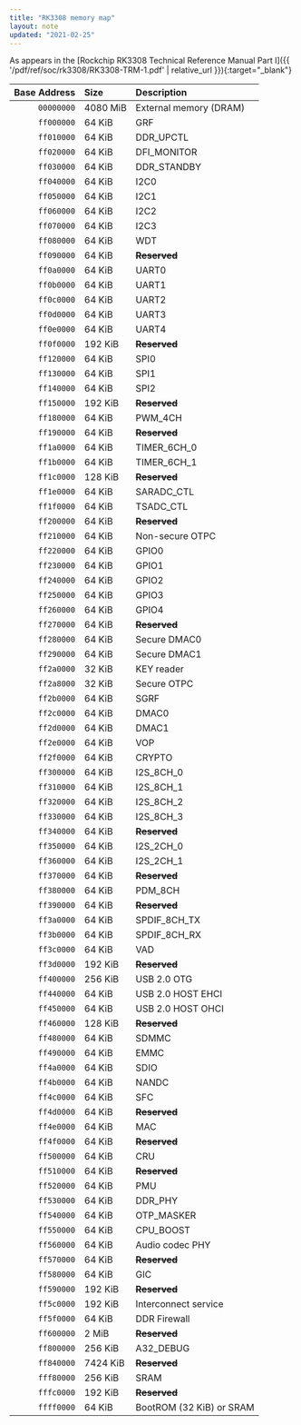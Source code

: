 ```yaml
---
title: "RK3308 memory map"
layout: note
updated: "2021-02-25"
---
```


As appears in the [Rockchip RK3308 Technical Reference Manual Part I]({{ '/pdf/ref/soc/rk3308/RK3308-TRM-1.pdf' | relative_url }}){:target="_blank"}

| Base Address  | Size     | Description                  |
|--------------:|:---------|:-----------------------------|
| `00000000`    | 4080 MiB | External memory (DRAM)       |
| `ff000000`    | 64 KiB   | GRF                          |
| `ff010000`    | 64 KiB   | DDR_UPCTL                    |
| `ff020000`    | 64 KiB   | DFI_MONITOR                  |
| `ff030000`    | 64 KiB   | DDR_STANDBY                  |
| `ff040000`    | 64 KiB   | I2C0                         |
| `ff050000`    | 64 KiB   | I2C1                         |
| `ff060000`    | 64 KiB   | I2C2                         |
| `ff070000`    | 64 KiB   | I2C3                         |
| `ff080000`    | 64 KiB   | WDT                          |
| `ff090000`    | 64 KiB   | **~~Reserved~~**             |
| `ff0a0000`    | 64 KiB   | UART0                        |
| `ff0b0000`    | 64 KiB   | UART1                        |
| `ff0c0000`    | 64 KiB   | UART2                        |
| `ff0d0000`    | 64 KiB   | UART3                        |
| `ff0e0000`    | 64 KiB   | UART4                        |
| `ff0f0000`    | 192 KiB  | **~~Reserved~~**             |
| `ff120000`    | 64 KiB   | SPI0                         |
| `ff130000`    | 64 KiB   | SPI1                         |
| `ff140000`    | 64 KiB   | SPI2                         |
| `ff150000`    | 192 KiB  | **~~Reserved~~**             |
| `ff180000`    | 64 KiB   | PWM_4CH                      |
| `ff190000`    | 64 KiB   | **~~Reserved~~**             |
| `ff1a0000`    | 64 KiB   | TIMER_6CH_0                  |
| `ff1b0000`    | 64 KiB   | TIMER_6CH_1                  |
| `ff1c0000`    | 128 KiB  | **~~Reserved~~**             |
| `ff1e0000`    | 64 KiB   | SARADC_CTL                   |
| `ff1f0000`    | 64 KiB   | TSADC_CTL                    |
| `ff200000`    | 64 KiB   | **~~Reserved~~**             |
| `ff210000`    | 64 KiB   | Non-secure OTPC              |
| `ff220000`    | 64 KiB   | GPIO0                        |
| `ff230000`    | 64 KiB   | GPIO1                        |
| `ff240000`    | 64 KiB   | GPIO2                        |
| `ff250000`    | 64 KiB   | GPIO3                        |
| `ff260000`    | 64 KiB   | GPIO4                        |
| `ff270000`    | 64 KiB   | **~~Reserved~~**             |
| `ff280000`    | 64 KiB   | Secure DMAC0                 |
| `ff290000`    | 64 KiB   | Secure DMAC1                 |
| `ff2a0000`    | 32 KiB   | KEY reader                   |
| `ff2a8000`    | 32 KiB   | Secure OTPC                  |
| `ff2b0000`    | 64 KiB   | SGRF                         |
| `ff2c0000`    | 64 KiB   | DMAC0                        |
| `ff2d0000`    | 64 KiB   | DMAC1                        |
| `ff2e0000`    | 64 KiB   | VOP                          |
| `ff2f0000`    | 64 KiB   | CRYPTO                       |
| `ff300000`    | 64 KiB   | I2S_8CH_0                    |
| `ff310000`    | 64 KiB   | I2S_8CH_1                    |
| `ff320000`    | 64 KiB   | I2S_8CH_2                    |
| `ff330000`    | 64 KiB   | I2S_8CH_3                    |
| `ff340000`    | 64 KiB   | **~~Reserved~~**             |
| `ff350000`    | 64 KiB   | I2S_2CH_0                    |
| `ff360000`    | 64 KiB   | I2S_2CH_1                    |
| `ff370000`    | 64 KiB   | **~~Reserved~~**             |
| `ff380000`    | 64 KiB   | PDM_8CH                      |
| `ff390000`    | 64 KiB   | **~~Reserved~~**             |
| `ff3a0000`    | 64 KiB   | SPDIF_8CH_TX                 |
| `ff3b0000`    | 64 KiB   | SPDIF_8CH_RX                 |
| `ff3c0000`    | 64 KiB   | VAD                          |
| `ff3d0000`    | 192 KiB  | **~~Reserved~~**             |
| `ff400000`    | 256 KiB  | USB 2.0 OTG                  |
| `ff440000`    | 64 KiB   | USB 2.0 HOST EHCI            |
| `ff450000`    | 64 KiB   | USB 2.0 HOST OHCI            |
| `ff460000`    | 128 KiB  | **~~Reserved~~**             |
| `ff480000`    | 64 KiB   | SDMMC                        |
| `ff490000`    | 64 KiB   | EMMC                         |
| `ff4a0000`    | 64 KiB   | SDIO                         |
| `ff4b0000`    | 64 KiB   | NANDC                        |
| `ff4c0000`    | 64 KiB   | SFC                          |
| `ff4d0000`    | 64 KiB   | **~~Reserved~~**             |
| `ff4e0000`    | 64 KiB   | MAC                          |
| `ff4f0000`    | 64 KiB   | **~~Reserved~~**             |
| `ff500000`    | 64 KiB   | CRU                          |
| `ff510000`    | 64 KiB   | **~~Reserved~~**             |
| `ff520000`    | 64 KiB   | PMU                          |
| `ff530000`    | 64 KiB   | DDR_PHY                      |
| `ff540000`    | 64 KiB   | OTP_MASKER                   |
| `ff550000`    | 64 KiB   | CPU_BOOST                    |
| `ff560000`    | 64 KiB   | Audio codec PHY              |
| `ff570000`    | 64 KiB   | **~~Reserved~~**             |
| `ff580000`    | 64 KiB   | GIC                          |
| `ff590000`    | 192 KiB  | **~~Reserved~~**             |
| `ff5c0000`    | 192 KiB  | Interconnect service         |
| `ff5f0000`    | 64 KiB   | DDR Firewall                 |
| `ff600000`    | 2 MiB    | **~~Reserved~~**             |
| `ff800000`    | 256 KiB  | A32_DEBUG                    |
| `ff840000`    | 7424 KiB | **~~Reserved~~**             |
| `fff80000`    | 256 KiB  | SRAM                         |
| `fffc0000`    | 192 KiB  | **~~Reserved~~**             |
| `ffff0000`    | 64 KiB   | BootROM (32 KiB) or SRAM     |
